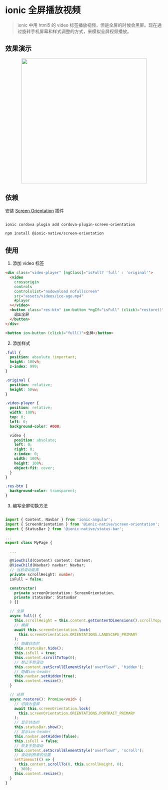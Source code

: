 # ionic 全屏播放视频

> ionic 中用 html5 的 video 标签播放视频，但是全屏的时候会黑屏。现在通过旋转手机屏幕和样式调整的方式，来模拟全屏视频播放。

## 效果演示

<p align="center">
   <img width="400" src="https://github.com/hamal-ho/ionic-video-demo/blob/master/src/assets/imgs/demo.gif">
</p>

## 依赖

安装 [Screen Orientation](https://ionicframework.com/docs/native/screen-orientation) 插件

```bash

ionic cordova plugin add cordova-plugin-screen-orientation

npm install @ionic-native/screen-orientation

```

## 使用

1. 添加 video 标签

```html
<div class="video-player" [ngClass]="isFull? 'full' : 'original'">
  <video
    crossorigin
    controls
    controlslist="nodownload nofullscreen"
    src="assets/videos/ice-age.mp4"
    #player
  ></video>
  <button class="res-btn" ion-button *ngIf="isFull" (click)="restore()">
    退出全屏
  </button>
</div>

<button ion-button (click)="full()">全屏</button>
```

2. 添加样式

```scss
.full {
  position: absolute !important;
  height: 100vh;
  z-index: 999;
}

.original {
  position: relative;
  height: 50vw;
}

.video-player {
  position: relative;
  width: 100%;
  top: 0;
  left: 0;
  background-color: #000;

  video {
    position: absolute;
    left: 0;
    right: 0;
    z-index: 0;
    width: 100%;
    height: 100%;
    object-fit: cover;
  }
}

.res-btn {
  background-color: transparent;
}
```

3. 编写全屏切换方法

```typescript

import { Content, Navbar } from 'ionic-angular';
import { ScreenOrientation } from '@ionic-native/screen-orientation';
import { StatusBar } from '@ionic-native/status-bar';

...
export class MyPage {

  ...

  @ViewChild(Content) content: Content;
  @ViewChild(Navbar) navbar: Navbar;
  // 当前滚动距离
  private scrollHeight: number;
  isFull = false;

  constructor(
    private screenOrientation: ScreenOrientation,
    private statusBar: StatusBar
  ) {}

  // 全屏
  async full() {
    this.scrollHeight = this.content.getContentDimensions().scrollTop;
    // 横屏
    await this.screenOrientation.lock(
      this.screenOrientation.ORIENTATIONS.LANDSCAPE_PRIMARY
    );
    // 隐藏状态栏
    this.statusBar.hide();
    this.isFull = true;
    this.content.scrollToTop(0);
    // 禁止手势滚动
    this.content.setScrollElementStyle('overflowY', 'hidden');
    // 隐藏ion-header
    this.navbar.setHidden(true);
    this.content.resize();
  }

  // 还原
  async restore(): Promise<void> {
    // 切换为竖屏
    await this.screenOrientation.lock(
      this.screenOrientation.ORIENTATIONS.PORTRAIT_PRIMARY
    );
    // 显示状态栏
    this.statusBar.show();
    // 显示ion-header
    this.navbar.setHidden(false);
    this.isFull = false;
    // 恢复手势滚动
    this.content.setScrollElementStyle('overflowY', 'scroll');
    // 滚动到原来的位置
    setTimeout(() => {
      this.content.scrollTo(0, this.scrollHeight, 0);
    }, 300);
    this.content.resize();
  }
}

```

